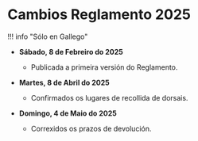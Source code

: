 # Cambios Reglamento 2025

!!! info "Sólo en Gallego"

* **Sábado, 8 de Febreiro do 2025**
    * Publicada a primeira versión do Reglamento.

* **Martes, 8 de Abril do 2025**
    * Confirmados os lugares de recollida de dorsais.

* **Domingo, 4 de Maio do 2025**
    * Correxidos os prazos de devolución.
